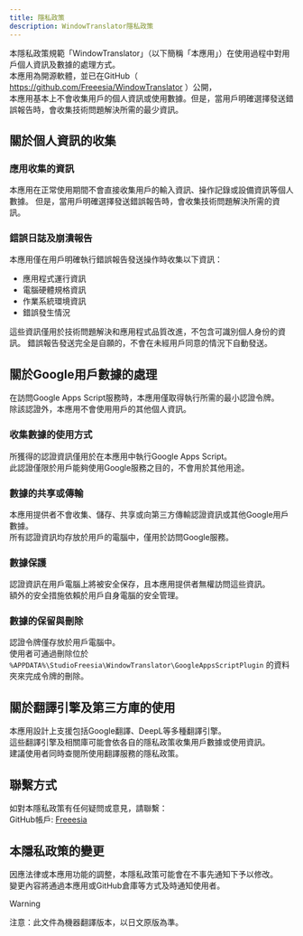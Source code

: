 ```yaml
---
title: 隱私政策
description: WindowTranslator隱私政策
---
```


本隱私政策規範「WindowTranslator」（以下簡稱「本應用」）在使用過程中對用戶個人資訊及數據的處理方式。  
本應用為開源軟體，並已在GitHub（ https://github.com/Freeesia/WindowTranslator ）公開，  
本應用基本上不會收集用戶的個人資訊或使用數據。但是，當用戶明確選擇發送錯誤報告時，會收集技術問題解決所需的最少資訊。

## 關於個人資訊的收集

### 應用收集的資訊  
本應用在正常使用期間不會直接收集用戶的輸入資訊、操作記錄或設備資訊等個人數據。
但是，當用戶明確選擇發送錯誤報告時，會收集技術問題解決所需的資訊。

### 錯誤日誌及崩潰報告  
本應用僅在用戶明確執行錯誤報告發送操作時收集以下資訊：

- 應用程式運行資訊
- 電腦硬體規格資訊
- 作業系統環境資訊
- 錯誤發生情況

這些資訊僅用於技術問題解決和應用程式品質改進，不包含可識別個人身份的資訊。
錯誤報告發送完全是自願的，不會在未經用戶同意的情況下自動發送。

## 關於Google用戶數據的處理  
在訪問Google Apps Script服務時，本應用僅取得執行所需的最小認證令牌。  
除該認證外，本應用不會使用用戶的其他個人資訊。

### 收集數據的使用方式  
所獲得的認證資訊僅用於在本應用中執行Google Apps Script。  
此認證僅限於用戶能夠使用Google服務之目的，不會用於其他用途。

### 數據的共享或傳輸  
本應用提供者不會收集、儲存、共享或向第三方傳輸認證資訊或其他Google用戶數據。  
所有認證資訊均存放於用戶的電腦中，僅用於訪問Google服務。

### 數據保護  
認證資訊在用戶電腦上將被安全保存，且本應用提供者無權訪問這些資訊。  
額外的安全措施依賴於用戶自身電腦的安全管理。

### 數據的保留與刪除  
認證令牌僅存放於用戶電腦中。  
使用者可通過刪除位於 `%APPDATA%\StudioFreesia\WindowTranslator\GoogleAppsScriptPlugin` 的資料夾來完成令牌的刪除。

## 關於翻譯引擎及第三方庫的使用  
本應用設計上支援包括Google翻譯、DeepL等多種翻譯引擎。  
這些翻譯引擎及相關庫可能會依各自的隱私政策收集用戶數據或使用資訊。  
建議使用者同時查閱所使用翻譯服務的隱私政策。

## 聯繫方式  
如對本隱私政策有任何疑問或意見，請聯繫：  
GitHub帳戶: [Freeesia](https://github.com/Freeesia)

## 本隱私政策的變更  
因應法律或本應用功能的調整，本隱私政策可能會在不事先通知下予以修改。  
變更內容將通過本應用或GitHub倉庫等方式及時通知使用者。

> [!WARNING]
> 注意：此文件為機器翻譯版本，以日文原版為準。
